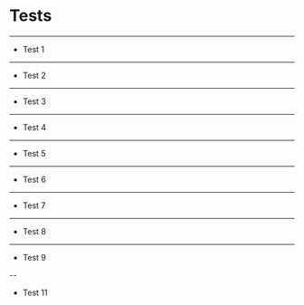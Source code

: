 # Tests

---

- Test 1

---

- Test 2

---

- Test 3

---

- Test 4

---

- Test 5

---

- Test 6

---

- Test 7

---

- Test 8

---

- Test 9

--

- Test 11
